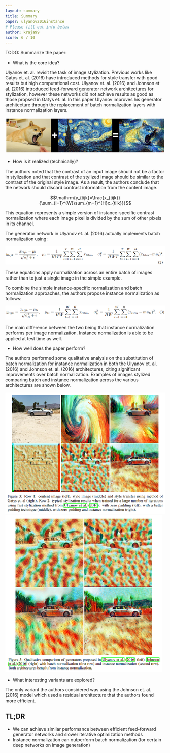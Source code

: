 ```yaml
---
layout: summary
title: Summary
paper: ulyanov2016instance
# Please fill out info below
author: kraja99
score: 6 / 10
---
```


TODO: Summarize the paper:
* What is the core idea?
  
Ulyanov et. al. revisit the task of image stylization. Previous works like Gatys et. al. (2016) have introduced methods for style transfer with good results but high computational cost.  Ulyanov et. al. (2016) and Johnson et al. (2016) introduced feed-forward generator network architectures for stylization, however these networks did not achieve results as good as those propsed in Gatys et. al. In this paper Ulyanov improves his generator architecture through the replacement of batch normalization layers with instance normalization layers. 

![Image Stylization Ex.](ulyanov2016instance_2a.png)

* How is it realized (technically)?

The authors noted that the contrast of an input image should not be a factor in stylization and that contrast of the stylized image should be similar to the contrast of the original style image. As a result, the authors conclude that the network should discard contrast information from the content image. 

$$\mathrm{y_{tijk}=\frac{x_{tijk}}{\sum_{l=1}^{W}\sum_{m=1}^{H}x_{tilk}}}$$

This equation represents a simple version of instance-specific contrast normalization where each image pixel is divided by the sum of other pixels in its channel.

The generator network in Ulyanov et. al. (2016) actually implements batch normalization using:

![Batch Normalization](ulyanov2016instance_2c.png)

These equations apply normalization across an entire batch of images rather than to just a single image in the simple example.

To combine the simple instance-specific normalization and batch normalization approaches, the authors propose instance normalization as follows:

![Instance Normalization](ulyanov2016instance_2d.png)

The main difference between the two being that instance normalization performs per image normalization. Instance normalization is able to be applied at test time as well.

* How well does the paper perform?

The authors performed some qualitative analysis on the substitution of batch normalization for instance normalization in both the Ulyanov et. al. (2016) and Johnson et. al. (2016) architectures, citing significant improvements over batch normalization. Examples of images stylized comparing batch and instance normalization across the various architectures are shown below.

![Image Stylization Ex.1](ulyanov2016instance_2e.png)
![Image Stylization Ex.2](ulyanov2016instance_2b.png)

* What interesting variants are explored?
  
The only variant the authors considered was using the Johnson et. al. (2016) model which used a residual architecture that the authors found more efficient.

## TL;DR
* We can achieve similar performance between efficient feed-forward generator networks and slower iterative optimization methods
* Instance normalization can outperform batch normalization (for certain deep networks on image generation)
